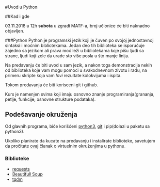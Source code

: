 #Uvod u Python

##Kad i gde

03.11.2018 u 12h **subota** u zgradi MATF-a, broj učionice će biti naknadno objavljen.

###Python
Python je programski jezik koji je čuven po svojoj jednostavnoj sintaksi i moćnim bibliotekama.
Jedan deo tih biblioteka se isporučuje zajedno sa jezikom ali prava moć leži u bibliotekama koje pišu ljudi sa strane,
ljudi koji zele da urade sto više posla u što manje linija.

Na predavanju će biti uvod u sam jezik, a nakon toga demonstracija nekih od biblioteka koje vam mogu pomoci u svakodnevnom zivotu i radu, na primeru skripte koja vam _lovi_ rezultate kolokvijuma i ispita.

Tokom predavanja će biti korisceni git i github.

Kurs je namenjen svima koji imaju osnovno znanje programiranja(grananja, petlje, funkcije, osnovne strukture podataka).

## Podešavanje okruženja

Od glavnih programa, biće korišćeni [python3](https://www.python.org/downloads/), [git](https://github.com/riskmatf/git-radionica) i pip(dolazi u paketu sa python3).

Ukoliko planirate da kucate na predavanju i instalirate biblioteke, savetujem da pročitate [ovaj](https://realpython.com/python-virtual-environments-a-primer/) članak o virtuelnim okruženjima u pythonu.

### Biblioteke

- [requests](http://docs.python-requests.org/en/latest/)
- [Beautifull Soup](https://www.crummy.com/software/BeautifulSoup/bs4/doc/)
- [tqdm](https://github.com/tqdm/tqdm)

